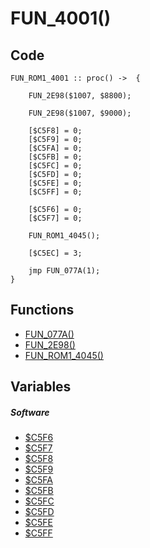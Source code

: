 # FUN_4001()

## Code
```
FUN_ROM1_4001 :: proc() ->  {
	
	FUN_2E98($1007, $8800);
	
	FUN_2E98($1007, $9000);
	
	[$C5F8] = 0;
    [$C5F9] = 0;
    [$C5FA] = 0;
    [$C5FB] = 0;
    [$C5FC] = 0;
    [$C5FD] = 0;
    [$C5FE] = 0;
    [$C5FF] = 0;
	
	[$C5F6] = 0;
	[$C5F7] = 0;
	
	FUN_ROM1_4045();
	
	[$C5EC] = 3;
	
	jmp FUN_077A(1);
}
```
## Functions
- [FUN_077A()](bank0/FUN_077A.md)
- [FUN_2E98()](bank0/FUN_2E98.md)
- [FUN_ROM1_4045()](bank1/FUN_4045.md)
## Variables
##### Software
- [$C5F6](variables/software/C5F6.md)
- [$C5F7](variables/software/C5F7.md)
- [$C5F8](variables/software/C5F8.md)
- [$C5F9](variables/software/C5F9.md)
- [$C5FA](variables/software/C5FA.md)
- [$C5FB](variables/software/C5FB.md)
- [$C5FC](variables/software/C5FC.md)
- [$C5FD](variables/software/C5FD.md)
- [$C5FE](variables/software/C5FE.md)
- [$C5FF](variables/software/C5FF.md)